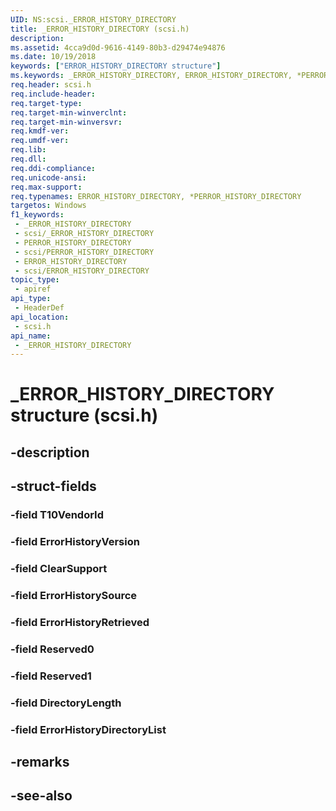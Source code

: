 ```yaml
---
UID: NS:scsi._ERROR_HISTORY_DIRECTORY
title: _ERROR_HISTORY_DIRECTORY (scsi.h)
description: 
ms.assetid: 4cca9d0d-9616-4149-80b3-d29474e94876
ms.date: 10/19/2018
keywords: ["ERROR_HISTORY_DIRECTORY structure"]
ms.keywords: _ERROR_HISTORY_DIRECTORY, ERROR_HISTORY_DIRECTORY, *PERROR_HISTORY_DIRECTORY,
req.header: scsi.h
req.include-header: 
req.target-type: 
req.target-min-winverclnt: 
req.target-min-winversvr: 
req.kmdf-ver: 
req.umdf-ver: 
req.lib: 
req.dll: 
req.ddi-compliance: 
req.unicode-ansi: 
req.max-support: 
req.typenames: ERROR_HISTORY_DIRECTORY, *PERROR_HISTORY_DIRECTORY
targetos: Windows
f1_keywords:
 - _ERROR_HISTORY_DIRECTORY
 - scsi/_ERROR_HISTORY_DIRECTORY
 - PERROR_HISTORY_DIRECTORY
 - scsi/PERROR_HISTORY_DIRECTORY
 - ERROR_HISTORY_DIRECTORY
 - scsi/ERROR_HISTORY_DIRECTORY
topic_type:
 - apiref
api_type:
 - HeaderDef
api_location:
 - scsi.h
api_name:
 - _ERROR_HISTORY_DIRECTORY
---
```


# _ERROR_HISTORY_DIRECTORY structure (scsi.h)


## -description

## -struct-fields

### -field T10VendorId

### -field ErrorHistoryVersion

### -field ClearSupport

### -field ErrorHistorySource

### -field ErrorHistoryRetrieved

### -field Reserved0

### -field Reserved1

### -field DirectoryLength

### -field ErrorHistoryDirectoryList

## -remarks

## -see-also

